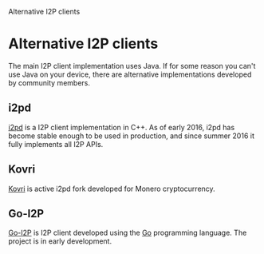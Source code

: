  Alternative I2P
clients 

# Alternative I2P clients

The main I2P client implementation uses Java. If for some reason you
can\'t use Java on your device, there are alternative implementations
developed by community members.

## i2pd

[i2pd]() is a I2P client implementation in C++. As
of early 2016, i2pd has become stable enough to be used in production,
and since summer 2016 it fully implements all I2P APIs.

## Kovri

[Kovri]() is active i2pd fork developed for
Monero cryptocurrency.

## Go-I2P

[Go-I2P]() is I2P client developed using the
[Go]() programming language. The project is in
early development.


